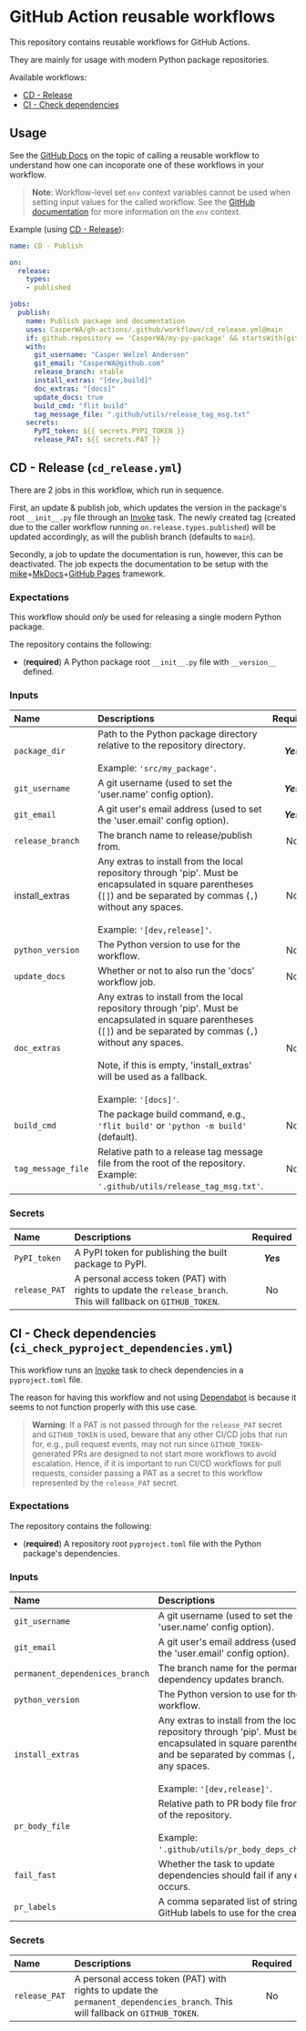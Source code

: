 # GitHub Action reusable workflows

This repository contains reusable workflows for GitHub Actions.

They are mainly for usage with modern Python package repositories.

Available workflows:

- [CD - Release](#cd---release-cd_releaseyml)
- [CI - Check dependencies](#ci---check-dependencies-ci_check_pyproject_dependenciesyml)

## Usage

See the [GitHub Docs](https://docs.github.com/en/actions/using-workflows/reusing-workflows#calling-a-reusable-workflow) on the topic of calling a reusable workflow to understand how one can incoporate one of these workflows in your workflow.

> **Note**: Workflow-level set `env` context variables cannot be used when setting input values for the called workflow.
> See the [GitHub documentation](https://docs.github.com/en/actions/learn-github-actions/contexts#env-context) for more information on the `env` context.

Example (using [CD - Release](#cd---release-cd_releaseyml)):

```yaml
name: CD - Publish

on:
  release:
    types:
    - published

jobs:
  publish:
    name: Publish package and documentation
    uses: CasperWA/gh-actions/.github/workflows/cd_release.yml@main
    if: github.repository == 'CasperWA/my-py-package' && startsWith(github.ref, 'refs/tags/v')
    with:
      git_username: "Casper Welzel Andersen"
      git_email: "CasperWA@github.com"
      release_branch: stable
      install_extras: "[dev,build]"
      doc_extras: "[docs]"
      update_docs: true
      build_cmd: "flit build"
      tag_message_file: ".github/utils/release_tag_msg.txt"
    secrets:
      PyPI_token: ${{ secrets.PYPI_TOKEN }}
      release_PAT: ${{ secrets.PAT }}
```

## CD - Release (`cd_release.yml`)

There are 2 jobs in this workflow, which run in sequence.

First, an update & publish job, which updates the version in the package's root `__init__.py` file through an [Invoke](https://pyinvoke.org) task.
The newly created tag (created due to the caller workflow running `on.release.types.published`) will be updated accordingly, as will the publish branch (defaults to `main`).

Secondly, a job to update the documentation is run, however, this can be deactivated.
The job expects the documentation to be setup with the [mike](https://github.com/jimporter/mike)+[MkDocs](https://www.mkdocs.org)+[GitHub Pages](https://pages.github.com/) framework.

### Expectations

This workflow should _only_ be used for releasing a single modern Python package.

The repository contains the following:

- (**required**) A Python package root `__init__.py` file with `__version__` defined.

### Inputs

| **Name** | **Descriptions** | **Required** | **Default** | **Type** |
|:--- |:--- |:---:|:---:|:---:|
| `package_dir` | Path to the Python package directory relative to the repository directory.</br></br>Example: `'src/my_package'`. | **_Yes_** | | _string_ |
| `git_username` | A git username (used to set the 'user.name' config option). | **_Yes_** | | _string_ |
| `git_email` | A git user's email address (used to set the 'user.email' config option). | **_Yes_** | | _string_ |
| `release_branch` | The branch name to release/publish from. | No | main | _string_ |
| install_extras | Any extras to install from the local repository through 'pip'. Must be encapsulated in square parentheses (`[]`) and be separated by commas (`,`) without any spaces.</br></br>Example: `'[dev,release]'`. | No | _Empty string_ | _string_ |
| `python_version` | The Python version to use for the workflow. | No | 3.9 | _string_ |
| `update_docs` | Whether or not to also run the 'docs' workflow job. | No | `false` | _boolean_ |
| `doc_extras` | Any extras to install from the local repository through 'pip'. Must be encapsulated in square parentheses (`[]`) and be separated by commas (`,`) without any spaces.</br></br>Note, if this is empty, 'install_extras' will be used as a fallback.</br></br>Example: `'[docs]'`. | No | _Empty string_ | _string_ |
| `build_cmd` | The package build command, e.g., `'flit build'` or `'python -m build'` (default). | No | `python -m build` | _string_ |
| `tag_message_file` | Relative path to a release tag message file from the root of the repository. Example: `'.github/utils/release_tag_msg.txt'`. | No | _Empty string_ | _string_ |

### Secrets

| **Name** | **Descriptions** | **Required** |
|:--- |:--- |:---:|
| `PyPI_token` | A PyPI token for publishing the built package to PyPI. | **_Yes_** |
| `release_PAT` | A personal access token (PAT) with rights to update the `release_branch`. This will fallback on `GITHUB_TOKEN`. | No |

## CI - Check dependencies (`ci_check_pyproject_dependencies.yml`)

This workflow runs an [Invoke](https://pyinvoke.org) task to check dependencies in a `pyproject.toml` file.

The reason for having this workflow and not using [Dependabot](https://github.com/dependabot/dependabot-core) is because it seems to not function properly with this use case.

> **Warning**: If a PAT is not passed through for the `release_PAT` secret and `GITHUB_TOKEN` is used, beware that any other CI/CD jobs that run for, e.g., pull request events, may not run since `GITHUB_TOKEN`-generated PRs are designed to not start more workflows to avoid escalation.
> Hence, if it is important to run CI/CD workflows for pull requests, consider passing a PAT as a secret to this workflow represented by the `release_PAT` secret.

<!-- markdownlint-disable-next-line MD024 -->
### Expectations

The repository contains the following:

- (**required**) A repository root `pyproject.toml` file with the Python package's dependencies.

<!-- markdownlint-disable-next-line MD024 -->
### Inputs

| **Name** | **Descriptions** | **Required** | **Default** | **Type** |
|:--- |:--- |:---:|:---:|:---:|
| `git_username` | A git username (used to set the 'user.name' config option). | **_Yes_** | | _string_ |
| `git_email` | A git user's email address (used to set the 'user.email' config option). | **_Yes_** | | _string_ |
| `permanent_dependenices_branch` | The branch name for the permanent dependency updates branch. | No | ci/dependency-updates | _string_ |
| `python_version` | The Python version to use for the workflow. | No | 3.9 | _string_ |
| `install_extras` | Any extras to install from the local repository through 'pip'. Must be encapsulated in square parentheses (`[]`) and be separated by commas (`,`) without any spaces.</br></br>Example: `'[dev,release]'`. | No | _Empty string_ | _string_ |
| `pr_body_file` | Relative path to PR body file from the root of the repository.</br></br>Example: `'.github/utils/pr_body_deps_check.txt'`. | No | _Empty string_ | _string_ |
| `fail_fast` | Whether the task to update dependencies should fail if any error occurs. | No | `false` | _boolean_ |
| `pr_labels` | A comma separated list of strings of GitHub labels to use for the created PR. | No | _Empty string_ | _string_ |

<!-- markdownlint-disable-next-line MD024 -->
### Secrets

| **Name** | **Descriptions** | **Required** |
|:--- |:--- |:---:|
| `release_PAT` | A personal access token (PAT) with rights to update the `permanent_dependencies_branch`. This will fallback on `GITHUB_TOKEN`. | No |
